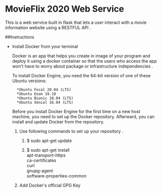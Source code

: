 # MovieFlix  2020 Web Service

This is a web service built in flask that lets a user interact with a movie information website using a RESTFUL API .

##Instructions 

* Install Docker from your terminal 
    
    Docker is an app that helps you create in image of your program and deploy it using a docker container so that the users who access the app won't have to worry about package or infrastructure 
    independencies .
    
    To install Docker Engine, you need the 64-bit version of one of these Ubuntu versions:

        *Ubuntu Focal 20.04 (LTS)
        *Ubuntu Eoan 19.10
        *Ubuntu Bionic 18.04 (LTS)
        *Ubuntu Xenial 16.04 (LTS)

     Before you install Docker Engine for the first time on a new host machine, you need to set up the Docker repository. Afterward, you can install and update Docker from the repository.

    1. Use following commands to set up your repository .

         1. $ sudo apt-get update

         2.  $ sudo apt-get install \
            apt-transport-https \
            ca-certificates \
            curl \
            gnupg-agent \
            software-properties-common   

    2. Add Docker's official GPG Key
